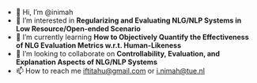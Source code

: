 - 👋 Hi, I’m @inimah
- 👀 I’m interested in **Regularizing and Evaluating NLG/NLP Systems in Low Resource/Open-ended Scenario**
- 🌱 I’m currently learning **How to Objectively Quantify the Effectiveness of NLG Evaluation Metrics w.r.t. Human-Likeness**
- 💞️ I’m looking to collaborate on **Controllability, Evaluation, and Explanation Aspects of NLG/NLP Systems**
- 📫 How to reach me iftitahu@gmail.com or i.nimah@tue.nl

<!---
inimah/inimah is a ✨ special ✨ repository because its `README.md` (this file) appears on your GitHub profile.
You can click the Preview link to take a look at your changes.
--->
